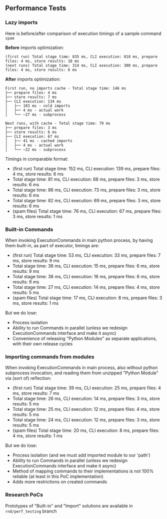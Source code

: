 ## Performance Tests

### Lazy imports

Here is before/after comparison of execution timings of a sample command `spam`

**Before** imports optimization:

```text
(first run) Total stage time: 835 ms, CLI execution: 818 ms, prepare files: 4 ms, store results: 10 ms
(next runs) Total stage time: 314 ms, CLI execution: 300 ms, prepare files: 4 ms, store results: 6 ms
```

**After** imports optimization:

```text
First run, no imports cache - Total stage time: 146 ms
├── prepare files: 4 ms
├── store results: 7 ms
├── CLI execution: 134 ms
│   ├── 103 ms - cold imports
│   ├── 4 ms - actual work
│   └── ~27 ms - subprocess
 
Next runs, with cache - Total stage time: 79 ms
├── prepare files: 3 ms
├── store results: 6 ms
├── CLI execution: 67 ms
│   ├── 41 ms - cached imports
│   ├── 4 ms - actual work
│   └── ~22 ms - subprocess
```

Timings in comparable format:

- (first run) Total stage time: 152 ms, CLI execution: 139 ms, prepare files: 4 ms, store results: 6 ms
- Total stage time: 81 ms, CLI execution: 68 ms, prepare files: 3 ms, store results: 6 ms
- Total stage time: 86 ms, CLI execution: 73 ms, prepare files: 3 ms, store results: 6 ms
- Total stage time: 82 ms, CLI execution: 69 ms, prepare files: 3 ms, store results: 6 ms
- (spam files) Total stage time: 76 ms, CLI execution: 67 ms, prepare files: 3 ms, store results: 1 ms

### Built-in Commands

When invoking ExecutionCommands in main python process, by having them built-in, as part of executor, timings are:

- (first run) Total stage time: 53 ms, CLI execution: 33 ms, prepare files: 7 ms, store results: 9 ms
- Total stage time: 36 ms, CLI execution: 15 ms, prepare files: 6 ms, store results: 9 ms
- Total stage time: 38 ms, CLI execution: 16 ms, prepare files: 6 ms, store results: 9 ms
- Total stage time: 27 ms, CLI execution: 14 ms, prepare files: 4 ms, store results: 5 ms
- (spam files) Total stage time: 17 ms, CLI execution: 8 ms, prepare files: 3 ms, store results: 1 ms

But we do lose:

- Process isolation
- Ability to run Commands in parallel (unless we redesign ExecutionCommands interface and make it async)
- Convenience of releasing "Python Modules" as separate applications, with their own release cycles

### Importing commands from modules

When invoking ExecutionCommands in main process, also without python subprocess invocation, and reading them from unzipped "Python Module" via (sort of) reflection:

- (first run) Total stage time: 39 ms, CLI execution: 25 ms, prepare files: 4 ms, store results: 7 ms
- Total stage time: 26 ms, CLI execution: 14 ms, prepare files: 3 ms, store results: 5 ms
- Total stage time: 25 ms, CLI execution: 12 ms, prepare files: 4 ms, store results: 5 ms
- Total stage time: 24 ms, CLI execution: 12 ms, prepare files: 3 ms, store results: 5 ms
- (spam files) Total stage time: 20 ms, CLI execution: 8 ms, prepare files: 4 ms, store results: 1 ms

But we do lose:

- Process isolation (and we must add imported module to our 'path')
- Ability to run Commands in parallel (unless we redesign ExecutionCommands interface and make it async)
- Method of mapping commands to their implementations is not 100% reliable (at least in this PoC implementation)
- Adds more restrictions on created commands

### Research PoCs

Prototypes of "Built-in" and "Import" solutions are available in `rnd/perf_testing` branch
